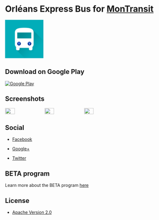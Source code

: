 # Orléans Express Bus for [MonTransit](https://github.com/mtransitapps/mtransit-for-android)

<img width="25%" height="25%" src="https://raw.githubusercontent.com/mtransitapps/ca-quebec-orleans-express-bus-android/master/pub/hi-res-app-icon.png"/>

## Download on Google Play

[![Google Play](https://developer.android.com/images/brand/en_app_rgb_wo_60.png)](https://play.google.com/store/apps/details?id=org.mtransit.android.ca_quebec_orleans_express_bus)

## Screenshots

<img width="25%" height="25%" src="https://raw.githubusercontent.com/mtransitapps/ca-quebec-orleans-express-bus-android/master/pub/screenshot-phone-1.png"/>
<img width="25%" height="25%" src="https://raw.githubusercontent.com/mtransitapps/ca-quebec-orleans-express-bus-android/master/pub/screenshot-phone-2.png"/>
<img width="25%" height="25%" src="https://raw.githubusercontent.com/mtransitapps/ca-quebec-orleans-express-bus-android/master/pub/screenshot-phone-3.png"/>

## Social

* [Facebook](https://www.facebook.com/MonTransit)

* [Google+](http://gplus.to/MonTransit/)

* [Twitter](https://twitter.com/montransit)

## BETA program

Learn more about the BETA program [here](https://github.com/mtransitapps/mtransit-for-android/wiki/BETA)

## License

* [Apache Version 2.0](http://www.apache.org/licenses/LICENSE-2.0.html)
